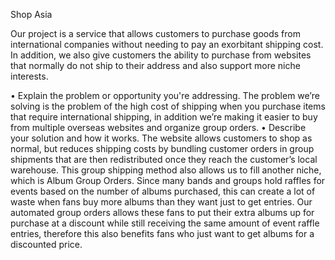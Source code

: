 Shop Asia

Our project is a service that allows customers to purchase goods from international companies without needing to pay an exorbitant shipping cost. In addition, we also give customers the ability to purchase from websites that normally do not ship to their address and also support more niche interests. 

• Explain the problem or opportunity you're addressing.
The problem we’re solving is the problem of the high cost of shipping when you purchase items that require international shipping, in addition we’re making it easier to buy from multiple overseas websites and organize group orders.
• Describe your solution and how it works.
The website allows customers to shop as normal, but reduces shipping costs by bundling customer orders in group shipments that are then redistributed once they reach the customer’s local warehouse. This group shipping method also allows us to fill another niche, which is Album Group Orders. Since many bands and groups hold raffles for events based on the number of albums purchased, this can create a lot of waste when fans buy more albums than they want just to get entries. Our automated group orders allows these fans to put their extra albums up for purchase at a discount while still receiving the same amount of event raffle entries, therefore this also benefits fans who just want to get albums for a discounted price.
